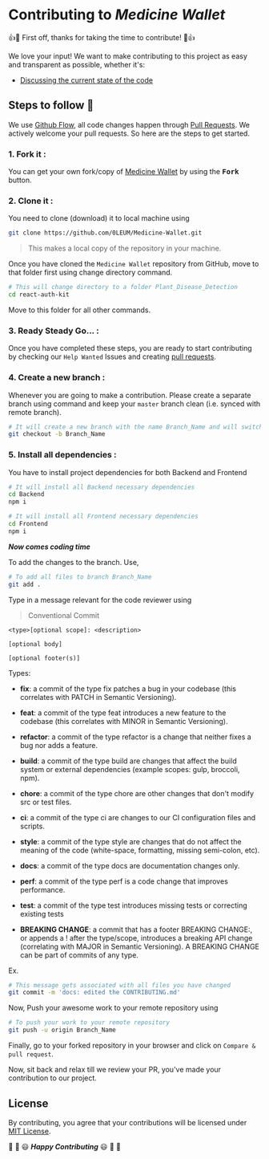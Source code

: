 # **Contributing to _Medicine Wallet_**

:+1::tada: First off, thanks for taking the time to contribute! :tada::+1:

We love your input! We want to make contributing to this project as easy and transparent as possible, whether it's:

- [Discussing the current state of the code](https://github.com/0LEUM/Medicine-Wallet/issues)

## Steps to follow :scroll:

We use [Github Flow](https://guides.github.com/introduction/flow/index.html), all code changes happen through [Pull Requests](https://docs.github.com/en/free-pro-team@latest/github/collaborating-with-issues-and-pull-requests/about-pull-requests). We actively welcome your pull requests. So here are the steps to get started.

### 1. Fork it :

You can get your own fork/copy of [Medicine Wallet](https://github.com/0LEUM/Medicine-Wallet) by using the <kbd><b>Fork</b></kbd></a> button.

### 2. Clone it :

You need to clone (download) it to local machine using

```sh
git clone https://github.com/0LEUM/Medicine-Wallet.git
```

> This makes a local copy of the repository in your machine.

Once you have cloned the ` Medicine Wallet ` repository from GitHub, move to that folder first using change directory command.

```sh
# This will change directory to a folder Plant_Disease_Detection
cd react-auth-kit
```

Move to this folder for all other commands.

### 3. Ready Steady Go... :

Once you have completed these steps, you are ready to start contributing by checking our `Help Wanted` Issues and creating [pull requests](https://github.com/0LEUM/Medicine-Wallet/pulls).

### 4. Create a new branch :

Whenever you are going to make a contribution. Please create a separate branch using command and keep your `master` branch clean (i.e. synced with remote branch).

```sh
# It will create a new branch with the name Branch_Name and will switch to that branch.
git checkout -b Branch_Name
```

### 5. Install all dependencies :

You have to install project dependencies for both Backend and Frontend

```sh
# It will install all Backend necessary dependencies
cd Backend
npm i

# It will install all Frontend necessary dependencies
cd Frontend
npm i
```

**_Now comes coding time_**

To add the changes to the branch. Use,

```sh
# To add all files to branch Branch_Name
git add .
```

Type in a message relevant for the code reviewer using

> Conventional Commit

```
<type>[optional scope]: <description>

[optional body]

[optional footer(s)]
```

Types:

- **fix**: a commit of the type fix patches a bug in your codebase (this correlates with PATCH in Semantic Versioning).

- **feat**: a commit of the type feat introduces a new feature to the codebase (this correlates with MINOR in Semantic Versioning).

- **refactor**: a commit of the type refactor is a change that neither fixes a bug nor adds a feature.

- **build**: a commit of the type build are changes that affect the build system or external dependencies (example scopes: gulp, broccoli, npm).

- **chore**: a commit of the type chore are other changes that don't modify src or test files.

- **ci**: a commit of the type ci are changes to our CI configuration files and scripts.

- **style**: a commit of the type style are changes that do not affect the meaning of the code (white-space, formatting, missing semi-colon, etc).

- **docs**: a commit of the type docs are documentation changes only.

- **perf**: a commit of the type perf is a code change that improves performance.

- **test**: a commit of the type test introduces missing tests or correcting existing tests

- **BREAKING CHANGE**: a commit that has a footer BREAKING CHANGE:, or appends a ! after the type/scope, introduces a breaking API change (correlating with MAJOR in Semantic Versioning). A BREAKING CHANGE can be part of commits of any type.

Ex.

```sh
# This message gets associated with all files you have changed
git commit -m 'docs: edited the CONTRIBUTING.md'
```

Now, Push your awesome work to your remote repository using

```sh
# To push your work to your remote repository
git push -u origin Branch_Name
```

Finally, go to your forked repository in your browser and click on `Compare & pull request`.

Now, sit back and relax till we review your PR, you've made your contribution to our project.

## License

By contributing, you agree that your contributions will be licensed under [MIT License](LICENSE).

:tada: :confetti_ball: :smiley: _**Happy Contributing**_ :smiley: :confetti_ball: :tada:
